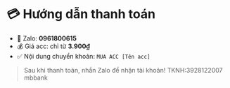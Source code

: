 # 💳 Hướng dẫn thanh toán

- 📱 Zalo: **0961800615**
- 💰 Giá acc: chỉ từ **3.900₫**
- ✅ Nội dung chuyển khoản: `MUA ACC [Tên acc]`

> Sau khi thanh toán, nhắn Zalo để nhận tài khoản! TKNH:3928122007 mbbank
